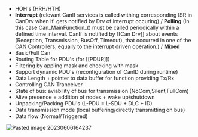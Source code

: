 - HOH's (HRH/HTH)
- **Interrupt** (relevant CanIf services is called withing corresponding ISR in CanDrv when If. gets notified by Drv of interrupt occuring) / **Polling** (In this case Can_MainFunction_() must be called periodically within a defined time interval. CanIf is notified by [[Can Drv]] about events (Reception, Transmission, BusOff, Timeout), that occurred in one of the CAN Controllers, equally to the interrupt driven operation.) / **Mixed**
- Basic/Full Can
- Routing Table for PDU's (for [[PDUR]])
- Filtering by appling mask and checking with mask
- Support dynamic PDU's (reconfiguration of CanID during runtime)
- Data Length + pointer to data buffer for function providing Tx/Rx
- Controlling CAN Tranceiver
- State of bus: aviability of bus for transmission (NoCom,Silent,FullCom)
- Alive presence + addition of nodes + wake up/shutdown
- Unpacking/Packing PDU's (L-PDU = L-SDU + DLC + ID)
- Data transmission mode (local buffering/directly transmitting on bus)
- Data flow (Normal/Triggered)

![Pasted image 20230606164237](https://github.com/LivingLegendLL/Autosar_Learning/assets/125698571/8059dc3a-7d47-486c-9946-83004eedb30b)
